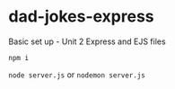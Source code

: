 # dad-jokes-express
Basic set up - Unit 2 Express and EJS files

`npm i`

`node server.js` or `nodemon server.js`
